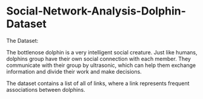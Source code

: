 # Social-Network-Analysis-Dolphin-Dataset

The Dataset:

The bottlenose dolphin is a very intelligent social creature. Just like humans, dolphins group have their own social connection with each member. They communicate with their group by ultrasonic, which can help them exchange information and divide their work and make decisions.

The dataset contains a list of all of links, where a link represents frequent associations between dolphins.
